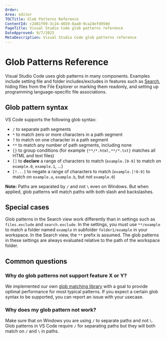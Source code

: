 ```yaml
---
Order:
Area: editor
TOCTitle: Glob Patterns Reference
ContentId: c2d81f09-3c24-4659-8aa0-9ca24ef4950d
PageTitle: Visual Studio Code glob patterns reference
DateApproved: 9/7/2023
MetaDescription: Visual Studio Code glob patterns reference
---
```

# Glob Patterns Reference

Visual Studio Code uses glob patterns in many components. Examples include setting file and folder includes/excludes in features such as [Search](/docs/editor/codebasics.md#advanced-search-options), hiding files from the File Explorer or marking them readonly, and setting up programming language-specific file associations.

## Glob pattern syntax

VS Code supports the following glob syntax:

* `/` to separate path segments
* `*` to match zero or more characters in a path segment
* `?` to match on one character in a path segment
* `**` to match any number of path segments, including none
* `{}` to group conditions (for example `{**/*.html,**/*.txt}` matches all HTML and text files)
* `[]` to **declare** a range of characters to match (`example.[0-9]` to match on `example.0`, `example.1`, …)
* `[!...]` to negate a range of characters to match (`example.[!0-9]` to match on `example.a`, `example.b`, but not `example.0`)

**Note:** Paths are separated by `/` and not `\` even on Windows. But when applied, glob patterns will match paths with both slash and backslashes.

## Special cases

Glob patterns in the Search view work differently than in settings such as `files.exclude` and `search.exclude`. In the settings, you must use `**/example` to match a folder named `example` in subfolder `folder1/example` in your workspace. In the Search view, the `**` prefix is assumed. The glob patterns in these settings are always evaluated relative to the path of the workspace folder.

## Common questions

### Why do glob patterns not support feature X or Y?

We implemented our own [glob matching library](https://github.com/microsoft/vscode/blob/main/src/vs/base/common/glob.ts) with a goal to provide optimal performance for most typical patterns. If you expect a certain glob syntax to be supported, you can report an issue with your usecase.

### Why does my glob pattern not work?

Make sure that on Windows you are using `/` to separate paths and not `\`. Glob patterns in VS Code require `/` for separating paths but they will both match on `/` and `\` in paths.
